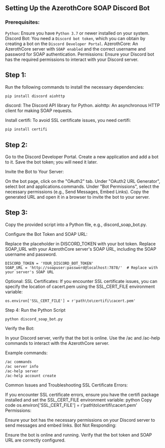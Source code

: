 ## Setting Up the AzerothCore SOAP Discord Bot

### Prerequisites:
`Python`: Ensure you have `Python 3.7` or newer installed on your system.
Discord Bot: You need a `Discord bot token`, which you can obtain by creating a bot on the `Discord Developer Portal`.
AzerothCore: An AzerothCore server with `SOAP enabled` and the correct username and password for SOAP authentication.
Permissions: Ensure your Discord bot has the required permissions to interact with your Discord server.


## Step 1:

Run the following commands to install the necessary dependencies:
```bash
pip install discord aiohttp
```
discord: The Discord API library for Python.
aiohttp: An asynchronous HTTP client for making SOAP requests.

Install certifi:
To avoid SSL certificate issues, you need certifi:

```bash
pip install certifi
```

## Step 2:

Go to the Discord Developer Portal.
Create a new application and add a bot to it.
Save the bot token; you will need it later.

Invite the Bot to Your Server:

On the bot page, click on the "OAuth2" tab.
Under "OAuth2 URL Generator", select bot and applications.commands.
Under "Bot Permissions", select the necessary permissions (e.g., Send Messages, Embed Links).
Copy the generated URL and open it in a browser to invite the bot to your server.

## Step 3: 
Copy the provided script into a Python file, e.g., discord_soap_bot.py.

Configure the Bot Token and SOAP URL:

Replace the placeholder in DISCORD_TOKEN with your bot token.
Replace SOAP_URL with your AzerothCore server's SOAP URL, including the SOAP username and password.
```
DISCORD_TOKEN = 'YOUR_DISCORD_BOT_TOKEN'
SOAP_URL = 'http://soapuser:password@localhost:7878/'  # Replace with your server's SOAP URL
```
Optional: 
SSL Certificates: If you encounter SSL certificate issues, you can specify the location of cacert.pem using the SSL_CERT_FILE environment variable:

```
os.environ['SSL_CERT_FILE'] = r'path\to\certifi\cacert.pem'
```

Step 4: 
Run the Python Script
```
python discord_soap_bot.py
```
Verify the Bot:

In your Discord server, verify that the bot is online.
Use the /ac and /ac-help commands to interact with the AzerothCore server.

Example commands:

```bash
/ac commands
/ac server info
/ac-help server
/ac-help account create
```

Common Issues and Troubleshooting
SSL Certificate Errors:

If you encounter SSL certificate errors, ensure you have the certifi package installed and set the SSL_CERT_FILE environment variable:
python
Copy code
os.environ['SSL_CERT_FILE'] = r'path\to\certifi\cacert.pem'
Permissions:

Ensure your bot has the necessary permissions on your Discord server to send messages and embed links.
Bot Not Responding:

Ensure the bot is online and running.
Verify that the bot token and SOAP URL are correctly configured.

